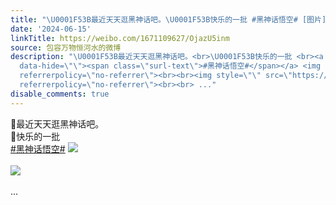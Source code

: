 ```yaml
---
title: "\U0001F53B最近天天逛黑神话吧。\U0001F53B快乐的一批 #黑神话悟空# [图片][图片]"
date: '2024-06-15'
linkTitle: https://weibo.com/1671109627/OjazU5inm
source: 包容万物恒河水的微博
description: "\U0001F53B最近天天逛黑神话吧。<br>\U0001F53B快乐的一批 <br><a href=\"https://m.weibo.cn/search?containerid=231522type%3D1%26t%3D10%26q%3D%23%E9%BB%91%E7%A5%9E%E8%AF%9D%E6%82%9F%E7%A9%BA%23&amp;extparam=%23%E9%BB%91%E7%A5%9E%E8%AF%9D%E6%82%9F%E7%A9%BA%23\"
  data-hide=\"\"><span class=\"surl-text\">#黑神话悟空#</span></a> <img style=\"\" src=\"https://tvax1.sinaimg.cn/large/639b1bfbgy1hqqihjqohgj21c00u0k1w.jpg\"
  referrerpolicy=\"no-referrer\"><br><br><img style=\"\" src=\"https://tvax2.sinaimg.cn/large/639b1bfbgy1hqqihk3yhqj20qn0hf42t.jpg\"
  referrerpolicy=\"no-referrer\"><br><br> ..."
disable_comments: true
---
```

🔻最近天天逛黑神话吧。<br>🔻快乐的一批 <br><a href="https://m.weibo.cn/search?containerid=231522type%3D1%26t%3D10%26q%3D%23%E9%BB%91%E7%A5%9E%E8%AF%9D%E6%82%9F%E7%A9%BA%23&amp;extparam=%23%E9%BB%91%E7%A5%9E%E8%AF%9D%E6%82%9F%E7%A9%BA%23" data-hide=""><span class="surl-text">#黑神话悟空#</span></a> <img style="" src="https://tvax1.sinaimg.cn/large/639b1bfbgy1hqqihjqohgj21c00u0k1w.jpg" referrerpolicy="no-referrer"><br><br><img style="" src="https://tvax2.sinaimg.cn/large/639b1bfbgy1hqqihk3yhqj20qn0hf42t.jpg" referrerpolicy="no-referrer"><br><br> ...